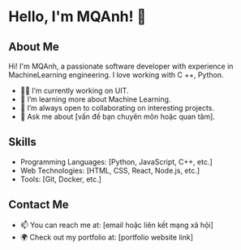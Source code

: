 # Hello, I'm MQAnh! 👋

## About Me

Hi! I'm MQAnh, a passionate software developer with experience in MachineLearning engineering. I love working with C ++, Python.

- 👨‍💻 I’m currently working on UIT.
- 🌱 I’m learning more about Machine Learning.
- 📝 I’m always open to collaborating on interesting projects.
- 💬 Ask me about [vấn đề bạn chuyên môn hoặc quan tâm].

## Skills
- Programming Languages: [Python, JavaScript, C++, etc.]
- Web Technologies: [HTML, CSS, React, Node.js, etc.]
- Tools: [Git, Docker, etc.]

## Contact Me
- 📫 You can reach me at: [email hoặc liên kết mạng xã hội]
- 🌍 Check out my portfolio at: [portfolio website link]
